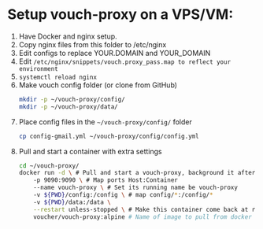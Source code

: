 # Setup vouch-proxy on a VPS/VM:
1. Have Docker and nginx setup.
1. Copy nginx files from this folder to /etc/nginx
1. Edit configs to replace YOUR.DOMAIN and YOUR_DOMAIN
1. Edit `/etc/nginx/snippets/vouch.proxy_pass.map to reflect your environment`
1. `systemctl reload nginx`
1. Make vouch config folder (or clone from GitHub)
    ```bash
    mkdir -p ~/vouch-proxy/config/
    mkdir -p ~/vouch-proxy/data/
    ```
1. Place config files in the `~/vouch-proxy/config/` folder
    ```bash
    cp config-gmail.yml ~/vouch-proxy/config/config.yml
    ```
1. Pull and start a container with extra settings
    ```bash
    cd ~/vouch-proxy/
    docker run -d \ # Pull and start a vouch-proxy, background it after start
        -p 9090:9090 \ # Map ports Host:Container
        --name vouch-proxy \ # Set its running name be vouch-proxy
        -v ${PWD}/config:/config \ # map config/*:/config/*
        -v ${PWD}/data:/data \
        --restart unless-stopped \ # Make this container come back at reboot.
        voucher/vouch-proxy:alpine # Name of image to pull from docker hub, or run if its already local
    ```
